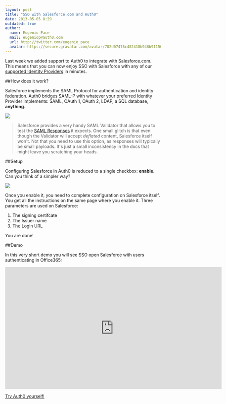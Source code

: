 ```yaml
---
layout: post
title: "SSO with Salesforce.com and Auth0"
date: 2013-05-05 8:29
outdated: true
author:
  name: Eugenio Pace
  mail: eugeniop@auth0.com
  url: http://twitter.com/eugenio_pace
  avatar: https://secure.gravatar.com/avatar/702d07476c482418b948b911504137a5?s=60
---
```



Last week we added support to Auth0 to integrate with Salesforce.com. This means that you can now enjoy SSO with Salesforce with any of our [supported Identity Providers](https://docs.auth0.com/identityproviders) in minutes.

##How does it work?

Salesforce implements the SAML Protocol for authentication and identity federation. Auth0 bridges SAML-P with whatever your preferred Identity Provider implements: SAML, OAuth 1, OAuth 2, LDAP, a SQL database, __anything__.

<!-- more -->

![](https://s3.amazonaws.com/blog.auth0.com/img/salesforce-architecture.png)

> Salesforce provides a very handy SAML Validator that allows you to test the [SAML Responses](http://login.salesforce.com/help/doc/en/sso_saml_assertion_examples.htm) it expects. One small glitch is that even though the Validator will accept _deflated_ content, Salesforce itself won't. Not that you need to use this option, as responses will typically be small payloads. It's just a small inconsistency in the docs that might leave you scratching your heads.

##Setup

Configuring Salesforce in Auth0 is reduced to a single checkbox: __enable__. Can you think of a simpler way?

![](https://s3.amazonaws.com/blog.auth0.com/img/salesforce-auth0-setup.png)

Once you enable it, you need to complete configuration on Salesforce itself. You get all the instructions on the same page where you enable it. Three parameters are used on Salesforce:

1. The signing certifcate
2. The Issuer name
3. The Login URL

You are done!

##Demo

In this very short demo you will see SSO open Salesforce with users authenticating in Office365:

<iframe width="700" height="394" src="http://www.youtube.com/embed/bpJxCcQG4xY?rel=0&vq=hd1080" frameborder="0" allowfullscreen></iframe>

[Try Auth0 yourself!](https://auth0.com)
